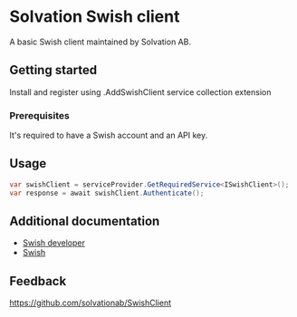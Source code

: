 ﻿# Solvation Swish client

A basic Swish client maintained by Solvation AB.

## Getting started

Install and register using .AddSwishClient service collection extension

### Prerequisites

It's required to have a Swish account and an API key.

## Usage

```csharp
var swishClient = serviceProvider.GetRequiredService<ISwishClient>();
var response = await swishClient.Authenticate();
```

## Additional documentation

- [Swish developer](https://developer.swish.nu/)
- [Swish](https://www.swish.nu/)

## Feedback

https://github.com/solvationab/SwishClient
